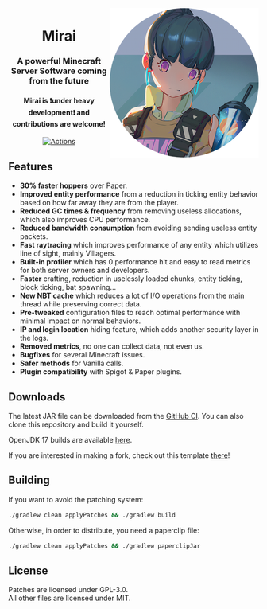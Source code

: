 <img src="logo.webp" alt="Mirai Face" align="right">
<div align="center">
  <h1>Mirai</h1>
  <h3>A powerful Minecraft Server Software coming from the future</h3>
  <h4>Mirai is ❗under heavy development❗ and contributions are welcome!</h4>

[![Actions](https://img.shields.io/github/workflow/status/etil2jz/Mirai/Build)](https://github.com/etil2jz/Mirai/actions)
</div>

## Features

- **30% faster hoppers** over Paper.
- **Improved entity performance** from a reduction in ticking entity behavior based on how far away they are from the player.
- **Reduced GC times & frequency** from removing useless allocations, which also improves CPU performance.
- **Reduced bandwidth consumption** from avoiding sending useless entity packets.
- **Fast raytracing** which improves performance of any entity which utilizes line of sight, mainly Villagers.
- **Built-in profiler** which has 0 performance hit and easy to read metrics for both server owners and developers.
- **Faster** crafting, reduction in uselessly loaded chunks, entity ticking, block ticking, bat spawning…
- **New NBT cache** which reduces a lot of I/O operations from the main thread while preserving correct data.
- **Pre-tweaked** configuration files to reach optimal performance with minimal impact on normal behaviors.
- **IP and login location** hiding feature, which adds another security layer in the logs.
- **Removed metrics**, no one can collect data, not even us.
- **Bugfixes** for several Minecraft issues.
- **Safer methods** for Vanilla calls.
- **Plugin compatibility** with Spigot & Paper plugins.

## Downloads
The latest JAR file can be downloaded from the [GitHub CI](https://github.com/etil2jz/Mirai/raw/jdk-16/1.17/Mirai-1.17.1-R0.1-SNAPSHOT.jar). You can also clone this repository and build it yourself.

OpenJDK 17 builds are available [here](https://github.com/etil2jz/Mirai/raw/jdk-17/1.17/Mirai-1.17.1-R0.1-SNAPSHOT.jar).

If you are interested in making a fork, check out this template [there](https://github.com/PaperMC/paperweight-examples)!

## Building

If you want to avoid the patching system:

```bash
./gradlew clean applyPatches && ./gradlew build
```

Otherwise, in order to distribute, you need a paperclip file:

```bash
./gradlew clean applyPatches && ./gradlew paperclipJar
```

## License
Patches are licensed under GPL-3.0.  
All other files are licensed under MIT.

